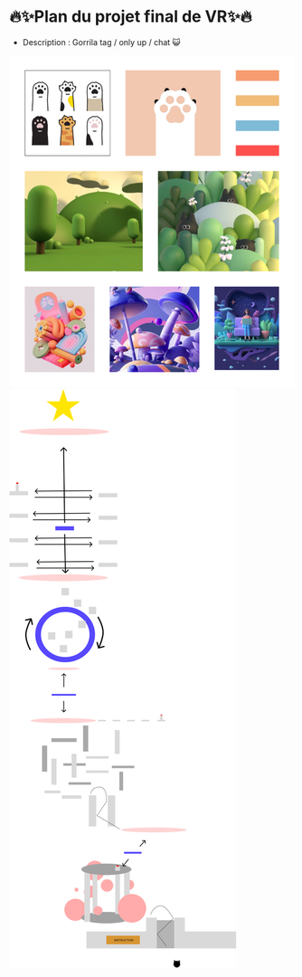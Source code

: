 # 🔥✨Plan du projet final de VR✨🔥

- Description : Gorrila tag / only up / chat 😺


![image du moodboard](images/moodboard.png)
![image de la maquette](images/environnement.png)


